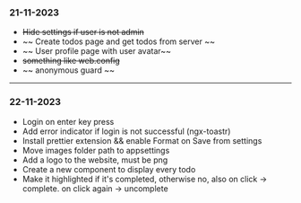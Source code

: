### 21-11-2023

- ~~Hide settings if user is not admin~~
- ~~ Create todos page and get todos from server ~~
- ~~ User profile page with user avatar~~
- ~~something like web.config~~
- ~~ anonymous guard ~~


----

### 22-11-2023

- Login on enter key press
- Add error indicator if login is not successful (ngx-toastr)
- Install prettier extension && enable Format on Save from settings
- Move images folder path to appsettings
- Add a logo to the website, must be png
- Create a new component to display every todo
- Make it highlighted if it's completed, otherwise no, also on click -> complete. on click again -> uncomplete